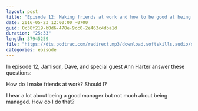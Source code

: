 ```yaml
---
layout: post
title: "Episode 12: Making friends at work and how to be good at being managed"
date: 2016-05-23 12:00:00 -0700
guid: 0c38f219-b0d6-478e-9cc0-2e463c4dba1d
duration: "25:33"
length: 37945259
file: "https://dts.podtrac.com/redirect.mp3/download.softskills.audio/sse-012.mp3"
categories: episode
---
```






In episode 12, Jamison,  Dave, and special guest Ann Harter answer these questions:

How do I make friends at work? Should I?

I hear a lot about being a good manager but not much about being managed. How do I do that?



